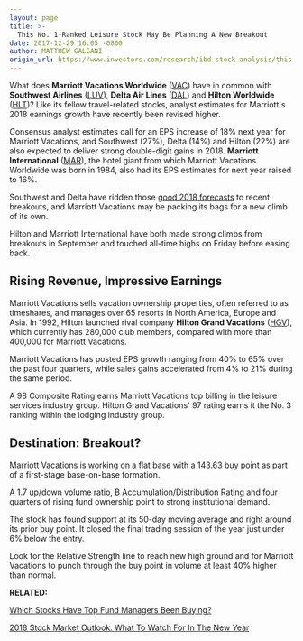 ```yaml
---
layout: page
title: >-
  This No. 1-Ranked Leisure Stock May Be Planning A New Breakout
date: 2017-12-29 16:05 -0800
author: MATTHEW GALGANI
origin_url: https://www.investors.com/research/ibd-stock-analysis/this-no-1-ranked-leisure-stock-may-be-planning-a-new-breakout/
---
```





What does **Marriott Vacations Worldwide** ([VAC](https://research.investors.com/quote.aspx?symbol=VAC)) have in common with **Southwest Airlines** ([LUV](https://research.investors.com/quote.aspx?symbol=LUV)), **Delta Air Lines** ([DAL](https://research.investors.com/quote.aspx?symbol=DAL)) and **Hilton Worldwide** ([HLT](https://research.investors.com/quote.aspx?symbol=HLT))? Like its fellow travel-related stocks, analyst estimates for Marriott's 2018 earnings growth have recently been revised higher.









 
 
 Consensus analyst estimates call for an EPS increase of 18% next year for Marriott Vacations, and Southwest (27%), Delta (14%) and Hilton (22%) are also expected to deliver strong double-digit gains in 2018.
**Marriott International** ([MAR](https://research.investors.com/quote.aspx?symbol=MAR)), the hotel giant from which Marriott Vacations Worldwide was born in 1984, also had its EPS estimates for next year raised to 16%.


Southwest and Delta have ridden those [good 2018 forecasts](https://www.investors.com/news/2018-stock-market-outlook-what-to-watch-for-in-the-new-year/) to recent breakouts, and Marriott Vacations may be packing its bags for a new climb of its own.


Hilton and Marriott International have both made strong climbs from breakouts in September and touched all-time highs on Friday before easing back.


Rising Revenue, Impressive Earnings
-----------------------------------


Marriott Vacations sells vacation ownership properties, often referred to as timeshares, and manages over 65 resorts in North America, Europe and Asia. In 1992, Hilton launched rival company **Hilton Grand Vacations** ([HGV](https://research.investors.com/quote.aspx?symbol=HGV)), which currently has 280,000 club members, compared with more than 400,000 for Marriott Vacations.


Marriott Vacations has posted EPS growth ranging from 40% to 65% over the past four quarters, while sales gains accelerated from 4% to 21% during the same period.


A 98 Composite Rating earns Marriott Vacations top billing in the leisure services industry group. Hilton Grand Vacations' 97 rating earns it the No. 3 ranking within the lodging industry group.


Destination: Breakout?
----------------------


Marriott Vacations is working on a flat base with a 143.63 buy point as part of a first-stage base-on-base formation.



A 1.7 up/down volume ratio, B Accumulation/Distribution Rating and four quarters of rising fund ownership point to strong institutional demand.


The stock has found support at its 50-day moving average and right around its prior buy point. It closed the final trading session of the year just under 6% below the entry.


Look for the Relative Strength line to reach new high ground and for Marriott Vacations to punch through the buy point in volume at least 40% higher than normal.


**RELATED:**


[Which Stocks Have Top Fund Managers Been Buying?](https://www.investors.com/etfs-and-funds/mutual-funds/stocks-to-watch-top-funds-buy-apple-intel-bofa/)


[2018 Stock Market Outlook: What To Watch For In The New Year](https://www.investors.com/news/2018-stock-market-outlook-what-to-watch-for-in-the-new-year/)





